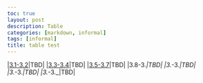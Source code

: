 ```yaml
---
toc: true
layout: post
description: Table
categories: [markdown, informal]
tags: [informal]
title: table test
---
```


|[3.1-3.2](https://iconicshark3.github.io/ColinMills/week-13/big-idea-3/2022/11/18/expressions-and-strings.html)|TBD|
|[3.3-3.4](https://iconicshark3.github.io/ColinMills/week%2013/2022/11/28/lesson-1-Homework.html)|TBD|
|[3.5-3.7](https://iconicshark3.github.io/ColinMills/week%2013/2022/11/30/homework.html)|TBD|
|3.8-3._|TBD|
|3._-3._|TBD|
|3._-3._|TBD|
|3._-3._|TBD|